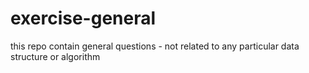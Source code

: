 exercise-general
================

this repo contain general questions - not related to any particular data structure or algorithm
